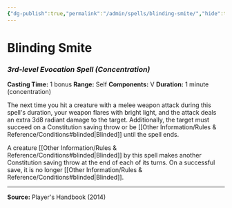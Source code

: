 ```yaml
---
{"dg-publish":true,"permalink":"/admin/spells/blinding-smite/","hide":true,"updated":"2025-08-05T19:49:54.374+01:00"}
---
```


# Blinding Smite
### *3rd-level Evocation Spell* *(Concentration)*
**Casting Time:** 1 bonus
**Range:** Self
**Components:** V
**Duration:** 1 minute (concentration)

The next time you hit a creature with a melee weapon attack during this spell's duration, your weapon flares with bright light, and the attack deals an extra 3d8 radiant damage to the target. Additionally, the target must succeed on a Constitution saving throw or be [[Other Information/Rules & Reference/Conditions#blinded\|Blinded]] until the spell ends.

A creature [[Other Information/Rules & Reference/Conditions#blinded\|Blinded]] by this spell makes another Constitution saving throw at the end of each of its turns. On a successful save, it is no longer [[Other Information/Rules & Reference/Conditions#blinded\|Blinded]].

---
**Source:** Player's Handbook (2014)
